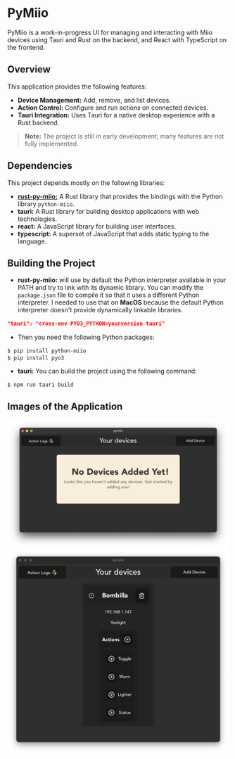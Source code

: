 # PyMiio

PyMiio is a work-in-progress UI for managing and interacting with Miio devices using Tauri and Rust on the backend, and React with TypeScript on the frontend.

## Overview

This application provides the following features:
- **Device Management:** Add, remove, and list devices.
- **Action Control:** Configure and run actions on connected devices.
- **Tauri Integration:** Uses Tauri for a native desktop experience with a Rust backend.

> **Note:** The project is still in early development; many features are not fully implemented.

## Dependencies

This project depends mostly on the following libraries:
- [**rust-py-miio:**](https://github.com/juancabe/rust-py-miio) A Rust library that provides the bindings with the Python library
`python-miio`.
- **tauri:** A Rust library for building desktop applications with web technologies.
- **react:** A JavaScript library for building user interfaces.
- **typescript:** A superset of JavaScript that adds static typing to the language.


## Building the Project

- **rust-py-miio:** will use by default the Python interpreter available in your PATH and try to link with its dynamic library.
You can modify the `package.json` file to compile it so that it uses a different Python interpreter.
I needed to use that on **MacOS** because the default Python interpreter doesn't provide dynamically linkable libraries.
``` json
"tauri": "cross-env PYO3_PYTHON=yourversion tauri"
```
- Then you need the following Python packages:
```shell
$ pip install python-miio
$ pip install pyo3
```

- **tauri:** You can build the project using the following command:
```shell
$ npm run tauri build
```

## Images of the Application

![Without a device](./readme-assets/nodevices.png)
![With a device](./readme-assets/bombilla.png)